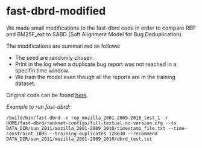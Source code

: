# fast-dbrd-modified

We made small modifications to the fast-dbrd code in order to compare REP and BM25F_ext to SABD (Soft Alignment Model for Bug Deduplication).

The modifications are  summarized as follows:
* The seed are randomly chosen.
* Print in the log when a duplicate bug report was not reached in a specifin time window.
* We train the model even though all the reports are in the training dataset.


Original code can be found [here](https://chengniansun.bitbucket.io/projects/bug-report/fast-dbrd.tgz).


*Example to run fast-dbrd:*

	/build/bin/fast-dbrd -n rep_mozilla_2001-2009-2010_test_1 -r HOME/fast-dbrd/ranknet-configs/full-textual-no-version.cfg --ts DATA_DIR/sun_2011/mozilla_2001-2009_2010/timestamp_file.txt --time-constraint 1095 --training-duplicates 128630 --recommend DATA_DIR/sun_2011/mozilla_2001-2009_2010/dbrd_test.txt
